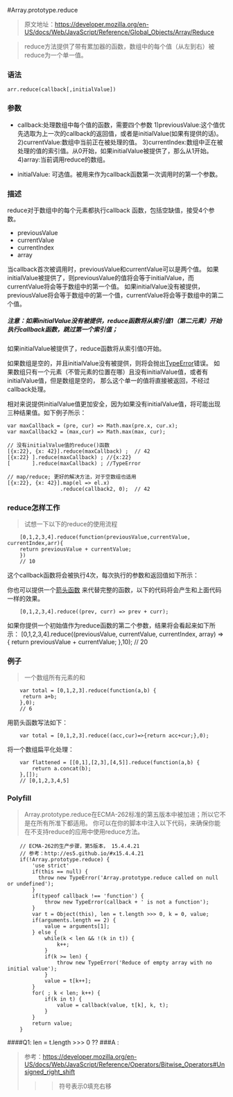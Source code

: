 #Array.prototype.reduce
> 原文地址：https://developer.mozilla.org/en-US/docs/Web/JavaScript/Reference/Global_Objects/Array/Reduce

> reduce方法提供了带有累加器的函数，数组中的每个值（从左到右）被reduce为一个单一值。

### 语法

    arr.reduce(callback[,initialValue])

### 参数
- callback:处理数组中每个值的函数，需要四个参数
1)previousValue:这个值优先选取为上一次的callback的返回值，或者是initialValue(如果有提供的话)。
2)currentValue:数组中当前正在被处理的值。
3)currentIndex:数组中正在被处理的值的索引值。从0开始，如果initialValue被提供了，那么从1开始。
4)array:当前调用reduce的数组。

- initialValue: 可选值。被用来作为callback函数第一次调用时的第一个参数。

### 描述
reduce对于数组中的每个元素都执行callback 函数，包括空缺值，接受4个参数。
- previousValue
- currentValue
- currentIndex
- array

当callback首次被调用时，previousValue和currentValue可以是两个值。
如果initialValue被提供了，则previousValue的值将会等于initialValue，而currentValue将会等于数组中的第一个值。
如果initialValue没有被提供，previousValue将会等于数组中的第一个值，currentValue将会等于数组中的第二个值。

##### 注意：如果initialValue没有被提供，reduce函数将从索引值1（第二元素）开始执行callback函数，跳过第一个索引值；
如果initialValue被提供了，reduce函数将从索引值0开始。

如果数组是空的，并且initialValue没有被提供，则将会抛出[TypeError](https://developer.mozilla.org/en-US/docs/Web/JavaScript/Reference/Global_Objects/TypeError)错误。
如果数组只有一个元素（不管元素的位置在哪）且没有initialValue值，或者有initialValue值，但是数组是空的，
那么这个单一的值将直接被返回，不经过callback处理。

相对来说提供initialValue值更加安全，因为如果没有initialValue值，将可能出现三种结果值。如下例子所示：

    var maxCallback = (pre, cur) => Math.max(pre.x, cur.x);
    var maxCallback2 = (max,cur) => Math.max(max, cur);
    
    // 没有initialValue值的reduce()函数
    [{x:22}, {x: 42}].reduce(maxCallback) ;  // 42
    [{x:22} ].reduce(maxCallback) ; //{x:22}
    [       ].reduce(maxCallback) ; //TypeError
    
    // map/reduce; 更好的解决方法，对于空数组也适用
    [{x:22}, {x: 42}].map(el => el.x)
                     .reduce(callback2, 0);  // 42
                     
### reduce怎样工作
> 试想一下以下的reduce的使用流程

        [0,1,2,3,4].reduce(function(previousValue,currentValue, currentIndex,arr){
        return previousValue + currentValue;
        })
        // 10
这个callback函数将会被执行4次，每次执行的参数和返回值如下所示：

你也可以提供一个[箭头函数](https://developer.mozilla.org/en-US/docs/Web/JavaScript/Reference/Functions/Arrow_functions)
来代替完整的函数，以下的代码将会产生和上面代码一样的效果。

        [0,1,2,3,4].reduce((prev, curr) => prev + curr);
如果你提供一个初始值作为reduce函数的第二个参数，结果将会看起来如下所示：
        [0,1,2,3,4].reduce((previousValue, currentValue, currentIndex, array) => {
        return previousValue + currentValue;
        },10);
        // 20
        
### 例子
> 一个数组所有元素的和
        
        var total = [0,1,2,3].reduce(function(a,b) {
         return a+b;
        },0);
        // 6
用箭头函数写法如下：

        var total = [0,1,2,3].reduce((acc,cur)=>{return acc+cur;},0);
将一个数组扁平化处理：

        var flattened = [[0,1],[2,3],[4,5]].reduce(function(a,b) {
            return a.concat(b);
        },[]);
        // [0,1,2,3,4,5]
    
### Polyfill 
> Array.prototype.reduce在ECMA-262标准的第五版本中被加进；所以它不是在所有所准下都适用。
你可以在你的脚本中注入以下代码，来确保你能在不支持reduce的应用中使用reduce方法。

        // ECMA-262的生产步骤，第5版本， 15.4.4.21
        // 参考：http://es5.github.io/#x15.4.4.21
        if(!Array.prototype.reduce) {
            'use strict' 
            if(this == null) {
              throw new TypeError('Array.prototype.reduce called on null or undefined');
            }
            if(typeof callback !== 'function') {
                throw new TypeError(callback + ' is not a function');
            }
            var t = Object(this), len = t.length >>> 0, k = 0, value;
            if(arguments.length == 2) {
                value = arguments[1];
            } else {
                while(k < len && !(k in t)) {
                    k++;
                }
                if(k >= len) {
                    throw new TypeError('Reduce of empty array with no initial value');
                }
                value = t[k++];
            }
            for( ; k < len; k++) {
                if(k in t) {
                    value = callback(value, t[k], k, t);
                }
            }
            return value;
        }
        
####Q1: len = t.length >>> 0 ??
###A : 
> 参考：https://developer.mozilla.org/en-US/docs/Web/JavaScript/Reference/Operators/Bitwise_Operators#Unsigned_right_shift
>>> 符号表示0填充右移
